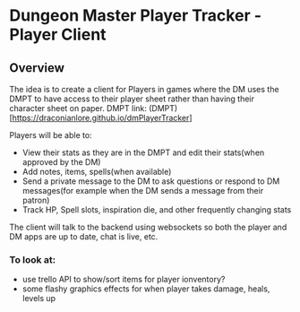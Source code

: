 # Dungeon Master Player Tracker - Player Client

## Overview

The idea is to create a client for Players in games where the DM uses the DMPT to have access to their player sheet rather than having their character sheet on paper.
DMPT link: (DMPT)[https://draconianlore.github.io/dmPlayerTracker]

Players will be able to:

* View their stats as they are in the DMPT and edit their stats(when approved by the DM)
* Add notes, items, spells(when available)
* Send a private message to the DM to ask questions or respond to DM messages(for example when the DM sends a message from their patron)
* Track HP, Spell slots, inspiration die, and other frequently changing stats

The client will talk to the backend using websockets so both the player and DM apps are up to date, chat is live, etc.


### To look at:

* use trello API to show/sort items for player ionventory?
* some flashy graphics effects for when player takes damage, heals, levels up